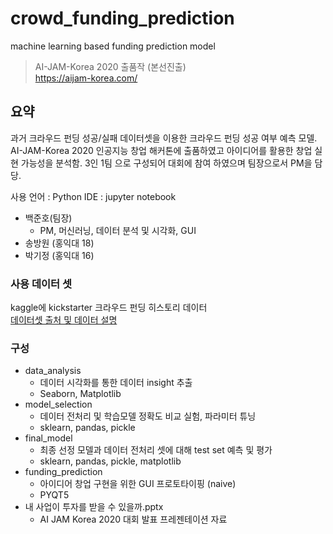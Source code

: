 # crowd_funding_prediction
machine learning based funding prediction model

> AI-JAM-Korea 2020 출품작 (본선진출) <br>
> https://aijam-korea.com/

## 요약
과거 크라우드 펀딩 성공/실패 데이터셋을 이용한 크라우드 펀딩 성공 여부 예측 모델. AI-JAM-Korea 2020 인공지능 창업 해커톤에 출품하였고 아이디어를 활용한 창업 실현 가능성을 분석함. 3인 1팀 으로 구성되어 대회에 참여 하였으며 팀장으로서 PM을 담당.

사용 언어 : Python
IDE : jupyter notebook

* 백준호(팀장)
  * PM, 머신러닝, 데이터 분석 및 시각화, GUI
* 송방원 (홍익대 18)
* 박기정 (홍익대 16)


### 사용 데이터 셋
kaggle에 kickstarter 크라우드 펀딩 히스토리 데이터 <br>
<a href = "https://www.kaggle.com/yashkantharia/kickstarter-campaigns">데이터셋 출처 및 데이터 설명 </a>

### 구성
* data_analysis
  * 데이터 시각화를 통한 데이터 insight 추출
  * Seaborn, Matplotlib
* model_selection
  * 데이터 전처리 및 학습모델 정확도 비교 실험, 파라미터 튜닝
  * sklearn, pandas, pickle
* final_model
  * 최종 선정 모델과 데이터 전처리 셋에 대해 test set 예측 및 평가
  * sklearn, pandas, pickle, matplotlib
* funding_prediction
  * 아이디어 창업 구현을 위한 GUI 프로토타이핑 (naive)
  * PYQT5
* 내 사업이 투자를 받을 수 있을까.pptx
  * AI JAM Korea 2020 대회 발표 프레젠테이션 자료
